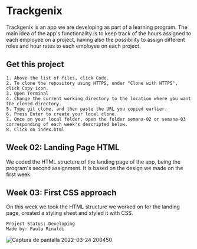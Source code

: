 # Trackgenix
Trackgenix is an app we are developing as part of a learning program. The main idea of the app's functionality is to keep track of the hours assigned to each employee on a project, having also the possibility to assign different roles and hour rates to each employee on each project.

## Get this project
``` 
1. Above the list of files, click Code.
2. To clone the repository using HTTPS, under "Clone with HTTPS", click Copy icon.
3. Open Terminal
4. Change the current working directory to the location where you want the cloned directory.
5. Type git clone, and then paste the URL you copied earlier.
6. Press Enter to create your local clone.
7. Once on your local folder, open the folder semana-02 or semana-03 corresponding of each week's descripted below.
8. Click on index.html 
```

## Week 02: Landing Page HTML
We coded the HTML structure of the landing page of the app, being the program's second assignment. It is based on the design we made on the first week. 

## Week 03: First CSS approach 
On this week we took the HTML structure we worked on for the landing page, created a styling sheet and styled it with CSS.

```
Project Status: Developing
Made by: Paula Rinaldi
```

![Captura de pantalla 2022-03-24 200450](https://user-images.githubusercontent.com/98773207/160026416-47482ed9-1819-462e-8157-53abc13eb72e.png)